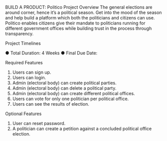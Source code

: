 BUILD A PRODUCT: Politico
Project Overview
The general elections are around corner, hence it’s a political season. Get into the mood of the
season and help build a platform which both the politicians and citizens can use.
Politico enables citizens give their mandate to politicians running for different government offices
while building trust in the process through transparency.


Project Timelines

● Total Duration: 4 Weeks
● Final Due Date:


Required Features

1. Users can sign up.
2. Users can login.
3. Admin (electoral body) can create political parties.
4. Admin (electoral body) can delete a political party.
5. Admin (electoral body) can create different political offices.
6. Users can vote for only one politician per political office.
7. Users can see the results of election.



Optional Features

1. User can reset password.
2. A politician can create a petition against a concluded political office election.